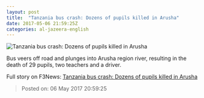 ```yaml
---
layout: post
title:  "Tanzania bus crash: Dozens of pupils killed in Arusha"
date: 2017-05-06 21:59:25Z
categories: al-jazeera-english
---
```


![Tanzania bus crash: Dozens of pupils killed in Arusha](http://www.aljazeera.com/mritems/Images/2017/5/6/a93facdc0ad54bad9f2e3d3a7d122fd2_18.jpg)

Bus veers off road and plunges into Arusha region river, resulting in the death of 29 pupils, two teachers and a driver.


Full story on F3News: [Tanzania bus crash: Dozens of pupils killed in Arusha](http://www.f3nws.com/n/zMtQKB)

> Posted on: 06 May 2017 20:59:25
